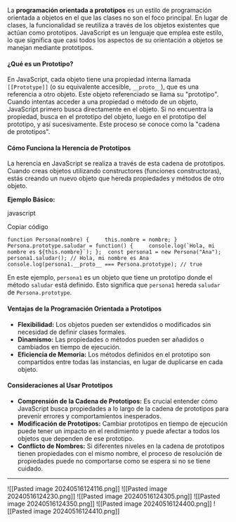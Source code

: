 La **programación orientada a prototipos** es un estilo de programación orientada a objetos en el que las clases no son el foco principal. En lugar de clases, la funcionalidad se reutiliza a través de los objetos existentes que actúan como prototipos. JavaScript es un lenguaje que emplea este estilo, lo que significa que casi todos los aspectos de su orientación a objetos se manejan mediante prototipos.

#### ¿Qué es un Prototipo?

En JavaScript, cada objeto tiene una propiedad interna llamada `[[Prototype]]` (o su equivalente accesible, `__proto__`), que es una referencia a otro objeto. Este objeto referenciado se llama su "prototipo". Cuando intentas acceder a una propiedad o método de un objeto, JavaScript primero busca directamente en el objeto. Si no encuentra la propiedad, busca en el prototipo del objeto, luego en el prototipo del prototipo, y así sucesivamente. Este proceso se conoce como la "cadena de prototipos".

#### Cómo Funciona la Herencia de Prototipos

La herencia en JavaScript se realiza a través de esta cadena de prototipos. Cuando creas objetos utilizando constructores (funciones constructoras), estás creando un nuevo objeto que hereda propiedades y métodos de otro objeto.

**Ejemplo Básico:**

javascript

Copiar código

``function Persona(nombre) {     this.nombre = nombre; }  Persona.prototype.saludar = function() {     console.log(`Hola, mi nombre es ${this.nombre}`); };  const persona1 = new Persona("Ana"); persona1.saludar(); // Hola, mi nombre es Ana console.log(persona1.__proto__ === Persona.prototype); // true``

En este ejemplo, `persona1` es un objeto que tiene un prototipo donde el método `saludar` está definido. Esto significa que `persona1` hereda `saludar` de `Persona.prototype`.

#### Ventajas de la Programación Orientada a Prototipos

- **Flexibilidad:** Los objetos pueden ser extendidos o modificados sin necesidad de definir clases formales.
- **Dinamismo:** Las propiedades o métodos pueden ser añadidos o cambiados en tiempo de ejecución.
- **Eficiencia de Memoria:** Los métodos definidos en el prototipo son compartidos entre todas las instancias, en lugar de duplicarse en cada objeto.

#### Consideraciones al Usar Prototipos

- **Comprensión de la Cadena de Prototipos:** Es crucial entender cómo JavaScript busca propiedades a lo largo de la cadena de prototipos para prevenir errores y comportamientos inesperados.
- **Modificación de Prototipos:** Cambiar prototipos en tiempo de ejecución puede tener un impacto en el rendimiento y puede afectar a todos los objetos que dependen de ese prototipo.
- **Conflicto de Nombres:** Si diferentes niveles en la cadena de prototipos tienen propiedades con el mismo nombre, el proceso de resolución de propiedades puede no comportarse como se espera si no se tiene cuidado.

---
![[Pasted image 20240516124116.png]]
![[Pasted image 20240516124230.png]]
![[Pasted image 20240516124305.png]]
![[Pasted image 20240516124350.png]]
![[Pasted image 20240516124400.png]]
![[Pasted image 20240516124410.png]]
